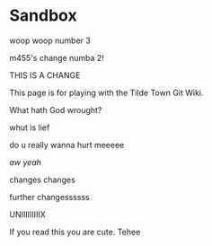 Sandbox
=======

woop woop number 3

m455's change numba 2!

THIS IS A CHANGE

This page is for playing with the Tilde Town Git Wiki.

What hath God wrought?

whut is lief

do u really wanna hurt meeeee

_aw yeah_

changes changes

further changessssss

UNIIIIIIIIIX

If you read this you are cute. Tehee

